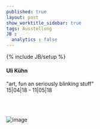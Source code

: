 ```yaml
---
published: true
layout: post
show_worktitle_sidebar: true
tags: Ausstellung
JB :
  analytics : false
---
```


{% include JB/setup %}




<p>
<h4>Uli Kühn</h4>
"art, fun an seriously blinking stuff"<br />
15|04|18 - 11|05|18 



<br /><br />
</p><p>
<img src="{{ site.url }}/images/kuehn.jpg" alt="image">
</p>